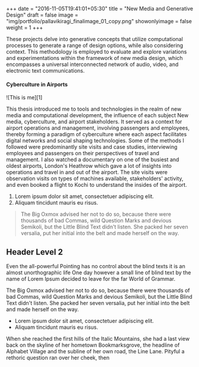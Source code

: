 +++
date = "2016-11-05T19:41:01+05:30"
title = "New Media and Generative Design"
draft = false
image = "img/portfolio/pallavikiragi_finalimage_01_copy.png"
showonlyimage = false
weight = 1
+++

These projects delve into generative concepts that utilize computational processes to generate a range of design options, while also considering context. This methodology is employed to evaluate and explore variations and experimentations within the framework of new media design, which encompasses a universal interconnected network of audio, video, and electronic text communications. 

<!--more-->
#### Cyberculture in Airports

![This is me][1]

This thesis introduced me to tools and technologies in the realm of new media and computational development, the influence of each subject New media, cyberculture, and airport stakeholders. 
It served as a context for airport operations and management, involving passengers and employees, thereby forming a paradigm of cyberculture where each aspect facilitates digital networks and social shaping technologies. Some of the methods I followed were predominantly site visits and case studies, interviewing employees and passengers on their perspectives of travel and management. I also watched a documentary on one of the busiest and oldest airports, London's Heathrow which gave a lot of insights into operations and travel in and out of the airport. The site visits were observation visits on types of machines available, stakeholders' activity, and even booked a flight to Kochi to understand the insides of the airport. 

1. Lorem ipsum dolor sit amet, consectetuer adipiscing elit.
2. Aliquam tincidunt mauris eu risus.

> The Big Oxmox advised her not to do so, because there were thousands of bad Commas, wild Question Marks and devious Semikoli, but the Little Blind Text didn't listen. She packed her seven versalia, put her initial into the belt and made herself on the way.

## Header Level 2

Even the all-powerful Pointing has no control about the blind texts it is an almost unorthographic life One day however a small line of blind text by the name of Lorem Ipsum decided to leave for the far World of Grammar.

The Big Oxmox advised her not to do so, because there were thousands of bad Commas, wild Question Marks and devious Semikoli, but the Little Blind Text didn't listen. She packed her seven versalia, put her initial into the belt and made herself on the way.

* Lorem ipsum dolor sit amet, consectetuer adipiscing elit.
* Aliquam tincidunt mauris eu risus.

When she reached the first hills of the Italic Mountains, she had a last view back on the skyline of her hometown Bookmarksgrove, the headline of Alphabet Village and the subline of her own road, the Line Lane. Pityful a rethoric question ran over her cheek, then  
